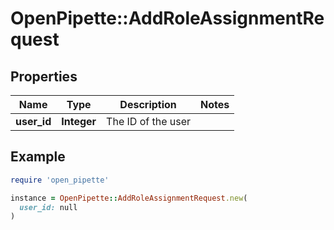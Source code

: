 # OpenPipette::AddRoleAssignmentRequest

## Properties

| Name | Type | Description | Notes |
| ---- | ---- | ----------- | ----- |
| **user_id** | **Integer** | The ID of the user |  |

## Example

```ruby
require 'open_pipette'

instance = OpenPipette::AddRoleAssignmentRequest.new(
  user_id: null
)
```

